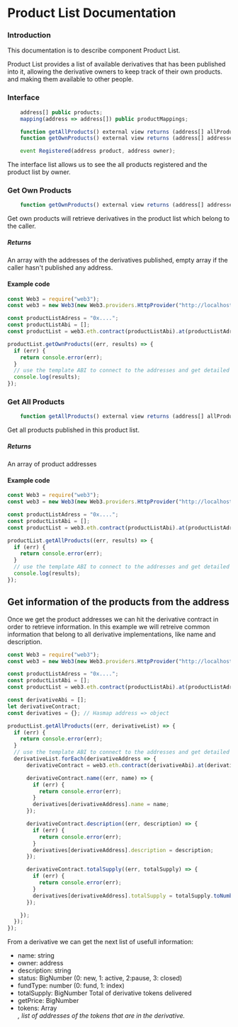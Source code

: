 # Product List Documentation

### Introduction

This documentation is to describe component Product List.

Product List provides a list of available derivatives that has been published into it, allowing the derivative owners to keep track of their own products.
and making them available to other people.

### Interface

```javascript
    address[] public products;
    mapping(address => address[]) public productMappings;

    function getAllProducts() external view returns (address[] allProducts);
    function getOwnProducts() external view returns (address[] addresses);

    event Registered(address product, address owner);
```

The interface list allows us to see the all products registered and the product list by owner.

### Get Own Products

```javascript
    function getOwnProducts() external view returns (address[] addresses);
```

Get own products will retrieve derivatives in the product list which belong to the caller.

##### Returns

An array with the addresses of the derivatives published, empty array if the caller hasn't published any address.

#### Example code

```javascript
const Web3 = require("web3");
const web3 = new Web3(new Web3.providers.HttpProvider("http://localhost:8545"));

const productListAdress = "0x....";
const productListAbi = [];
const productList = web3.eth.contract(productListAbi).at(productListAdress);

productList.getOwnProducts((err, results) => {
  if (err) {
    return console.error(err);
  }
  // use the template ABI to connect to the addresses and get detailed information.
  console.log(results);
});
```

### Get All Products

```javascript
    function getAllProducts() external view returns (address[] allProducts);
```

Get all products published in this product list.

##### Returns

An array of product addresses

#### Example code

```javascript
const Web3 = require("web3");
const web3 = new Web3(new Web3.providers.HttpProvider("http://localhost:8545"));

const productListAdress = "0x....";
const productListAbi = [];
const productList = web3.eth.contract(productListAbi).at(productListAdress);

productList.getAllProducts((err, results) => {
  if (err) {
    return console.error(err);
  }
  // use the template ABI to connect to the addresses and get detailed information.
  console.log(results);
});
```

## Get information of the products from the address

Once we get the product addresses we can hit the derivative contract in order to retrieve information.
In this example we will retreive common information that belong to all derivative implementations,
like name and description.

```javascript
const Web3 = require("web3");
const web3 = new Web3(new Web3.providers.HttpProvider("http://localhost:8545"));

const productListAdress = "0x....";
const productListAbi = [];
const productList = web3.eth.contract(productListAbi).at(productListAdress);

const derivativeAbi = [];
let derivativeContract;
const derivatives = {}; // Hasmap address => object

productList.getAllProducts((err, derivativeList) => {
  if (err) {
    return console.error(err);
  }
  // use the template ABI to connect to the addresses and get detailed information.
  derivativeList.forEach(derivativeAddress => {
      derivativeContract = web3.eth.contract(derivativeAbi).at(derivativeAddress);

      derivativeContract.name((err, name) => {
        if (err) {
          return console.error(err);
        }
        derivatives[derivativeAddress].name = name;
      });

      derivativeContract.description((err, description) => {
        if (err) {
          return console.error(err);
        }
        derivatives[derivativeAddress].description = description;
      });

      derivativeContract.totalSupply((err, totalSupply) => {
        if (err) {
          return console.error(err);
        }
        derivatives[derivativeAddress].totalSupply = totalSupply.toNumber();
      });

    });
  });
});
```

From a derivative we can get the next list of usefull information:

- name: string
- owner: address
- description: string
- status: BigNumber (0: new, 1: active, 2:pause, 3: closed)
- fundType: number (0: fund, 1: index)
- totalSupply: BigNumber Total of derivative tokens delivered
- getPrice: BigNumber
- tokens: Array<address>, list of addresses of the tokens that are in the derivative.
